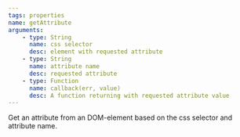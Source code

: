 ```yaml
---
tags: properties
name: getAttribute
arguments:
    - type: String
      name: css selector
      desc: element with requested attribute
    - type: String
      name: attribute name
      desc: requested attribute
    - type: Function
      name: callback(err, value)
      desc: A function returning with requested attribute value
---
```


Get an attribute from an DOM-element based on the css selector and attribute name.